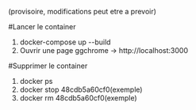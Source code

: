 (provisoire, modifications peut etre a prevoir)

#Lancer le container
1) docker-compose up --build
2) Ouvrir une page ggchrome -> http://localhost:3000

#Supprimer le container
1) docker ps
2) docker stop 48cdb5a60cf0(exemple)
3) docker rm 48cdb5a60cf0(exemple)
